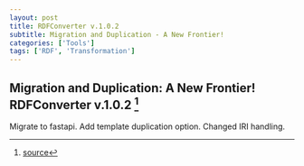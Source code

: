 ```yaml
---
layout: post
title: RDFConverter v.1.0.2
subtitle: Migration and Duplication - A New Frontier!
categories: ['Tools']
tags: ['RDF', 'Transformation']
---
```


## Migration and Duplication: A New Frontier! RDFConverter v.1.0.2 [^fn1]

Migrate to fastapi. Add template duplication option. Changed IRI handling.

[^fn1]: [source](-https://github.com/Mat-O-Lab/RDFConverter/compare/v.1.0.1...v.1.0.2)